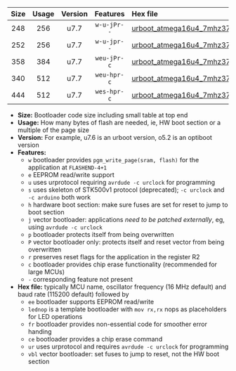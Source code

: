 |Size|Usage|Version|Features|Hex file|
|:-:|:-:|:-:|:-:|:--|
|248|256|u7.7|`w-u-jPr--`|[urboot_atmega16u4_7mhz3728_38400bps_lednop_ur_vbl.hex](https://raw.githubusercontent.com/stefanrueger/urboot.hex/main/mcus/atmega16u4/fcpu_7mhz3728/38400_bps/urboot_atmega16u4_7mhz3728_38400bps_lednop_ur_vbl.hex)|
|252|256|u7.7|`w-u-jpr--`|[urboot_atmega16u4_7mhz3728_38400bps_lednop_fr_ur_vbl.hex](https://raw.githubusercontent.com/stefanrueger/urboot.hex/main/mcus/atmega16u4/fcpu_7mhz3728/38400_bps/urboot_atmega16u4_7mhz3728_38400bps_lednop_fr_ur_vbl.hex)|
|358|384|u7.7|`weu-jPr-c`|[urboot_atmega16u4_7mhz3728_38400bps_ee_lednop_fr_ce_ur_vbl.hex](https://raw.githubusercontent.com/stefanrueger/urboot.hex/main/mcus/atmega16u4/fcpu_7mhz3728/38400_bps/urboot_atmega16u4_7mhz3728_38400bps_ee_lednop_fr_ce_ur_vbl.hex)|
|340|512|u7.7|`weu-hpr-c`|[urboot_atmega16u4_7mhz3728_38400bps_ee_lednop_fr_ce_ur.hex](https://raw.githubusercontent.com/stefanrueger/urboot.hex/main/mcus/atmega16u4/fcpu_7mhz3728/38400_bps/urboot_atmega16u4_7mhz3728_38400bps_ee_lednop_fr_ce_ur.hex)|
|444|512|u7.7|`wes-hpr-c`|[urboot_atmega16u4_7mhz3728_38400bps_ee_lednop_fr_ce.hex](https://raw.githubusercontent.com/stefanrueger/urboot.hex/main/mcus/atmega16u4/fcpu_7mhz3728/38400_bps/urboot_atmega16u4_7mhz3728_38400bps_ee_lednop_fr_ce.hex)|

- **Size:** Bootloader code size including small table at top end
- **Usage:** How many bytes of flash are needed, ie, HW boot section or a multiple of the page size
- **Version:** For example, u7.6 is an urboot version, o5.2 is an optiboot version
- **Features:**
  + `w` bootloader provides `pgm_write_page(sram, flash)` for the application at `FLASHEND-4+1`
  + `e` EEPROM read/write support
  + `u` uses urprotocol requiring `avrdude -c urclock` for programming
  + `s` uses skeleton of STK500v1 protocol (deprecated); `-c urclock` and `-c arduino` both work
  + `h` hardware boot section: make sure fuses are set for reset to jump to boot section
  + `j` vector bootloader: applications *need to be patched externally*, eg, using `avrdude -c urclock`
  + `p` bootloader protects itself from being overwritten
  + `P` vector bootloader only: protects itself and reset vector from being overwritten
  + `r` preserves reset flags for the application in the register R2
  + `c` bootloader provides chip erase functionality (recommended for large MCUs)
  + `-` corresponding feature not present
- **Hex file:** typically MCU name, oscillator frequency (16 MHz default) and baud rate (115200 default) followed by
  + `ee` bootloader supports EEPROM read/write
  + `lednop` is a template bootloader with `mov rx,rx` nops as placeholders for LED operations
  + `fr` bootloader provides non-essential code for smoother error handing
  + `ce` bootloader provides a chip erase command
  + `ur` uses urprotocol and requires `avrdude -c urclock` for programming
  + `vbl` vector bootloader: set fuses to jump to reset, not the HW boot section
